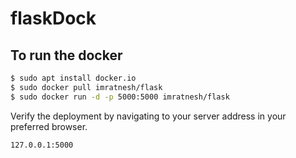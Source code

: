 # flaskDock

## To run the docker
```sh
$ sudo apt install docker.io
$ sudo docker pull imratnesh/flask
$ sudo docker run -d -p 5000:5000 imratnesh/flask
```
Verify the deployment by navigating to your server address in your preferred browser.

```sh
127.0.0.1:5000
```
